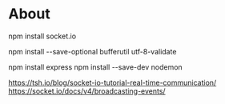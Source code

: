 # About

npm install socket.io

npm install --save-optional bufferutil utf-8-validate


npm install express
npm install --save-dev nodemon

https://tsh.io/blog/socket-io-tutorial-real-time-communication/
https://socket.io/docs/v4/broadcasting-events/

